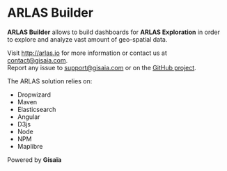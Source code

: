 # ARLAS Builder <br>
__ARLAS Builder__ allows to build dashboards for __ARLAS Exploration__ in order to explore and analyze vast amount of geo-spatial data.


Visit http://arlas.io for more information or contact us at contact@gisaia.com.  
Report any issue to support@gisaia.com or on the [GitHub project](https://github.com/gisaia/ARLAS-wui-builder).

The ARLAS solution relies on:
- Dropwizard
- Maven
- Elasticsearch
- Angular
- D3js
- Node
- NPM
- Maplibre

Powered by __Gisaïa__